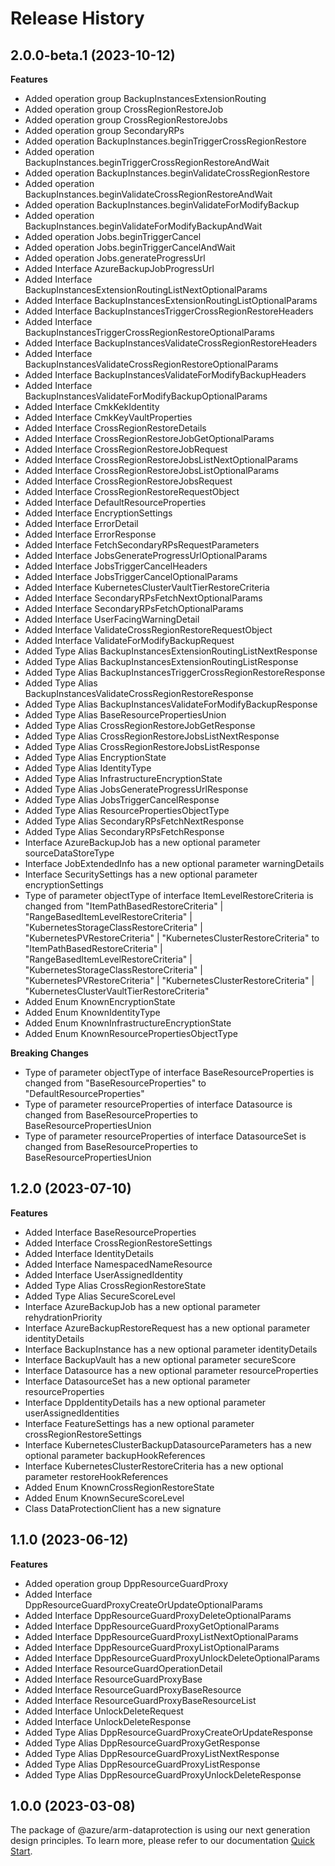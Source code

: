 # Release History
    
## 2.0.0-beta.1 (2023-10-12)
    
**Features**

  - Added operation group BackupInstancesExtensionRouting
  - Added operation group CrossRegionRestoreJob
  - Added operation group CrossRegionRestoreJobs
  - Added operation group SecondaryRPs
  - Added operation BackupInstances.beginTriggerCrossRegionRestore
  - Added operation BackupInstances.beginTriggerCrossRegionRestoreAndWait
  - Added operation BackupInstances.beginValidateCrossRegionRestore
  - Added operation BackupInstances.beginValidateCrossRegionRestoreAndWait
  - Added operation BackupInstances.beginValidateForModifyBackup
  - Added operation BackupInstances.beginValidateForModifyBackupAndWait
  - Added operation Jobs.beginTriggerCancel
  - Added operation Jobs.beginTriggerCancelAndWait
  - Added operation Jobs.generateProgressUrl
  - Added Interface AzureBackupJobProgressUrl
  - Added Interface BackupInstancesExtensionRoutingListNextOptionalParams
  - Added Interface BackupInstancesExtensionRoutingListOptionalParams
  - Added Interface BackupInstancesTriggerCrossRegionRestoreHeaders
  - Added Interface BackupInstancesTriggerCrossRegionRestoreOptionalParams
  - Added Interface BackupInstancesValidateCrossRegionRestoreHeaders
  - Added Interface BackupInstancesValidateCrossRegionRestoreOptionalParams
  - Added Interface BackupInstancesValidateForModifyBackupHeaders
  - Added Interface BackupInstancesValidateForModifyBackupOptionalParams
  - Added Interface CmkKekIdentity
  - Added Interface CmkKeyVaultProperties
  - Added Interface CrossRegionRestoreDetails
  - Added Interface CrossRegionRestoreJobGetOptionalParams
  - Added Interface CrossRegionRestoreJobRequest
  - Added Interface CrossRegionRestoreJobsListNextOptionalParams
  - Added Interface CrossRegionRestoreJobsListOptionalParams
  - Added Interface CrossRegionRestoreJobsRequest
  - Added Interface CrossRegionRestoreRequestObject
  - Added Interface DefaultResourceProperties
  - Added Interface EncryptionSettings
  - Added Interface ErrorDetail
  - Added Interface ErrorResponse
  - Added Interface FetchSecondaryRPsRequestParameters
  - Added Interface JobsGenerateProgressUrlOptionalParams
  - Added Interface JobsTriggerCancelHeaders
  - Added Interface JobsTriggerCancelOptionalParams
  - Added Interface KubernetesClusterVaultTierRestoreCriteria
  - Added Interface SecondaryRPsFetchNextOptionalParams
  - Added Interface SecondaryRPsFetchOptionalParams
  - Added Interface UserFacingWarningDetail
  - Added Interface ValidateCrossRegionRestoreRequestObject
  - Added Interface ValidateForModifyBackupRequest
  - Added Type Alias BackupInstancesExtensionRoutingListNextResponse
  - Added Type Alias BackupInstancesExtensionRoutingListResponse
  - Added Type Alias BackupInstancesTriggerCrossRegionRestoreResponse
  - Added Type Alias BackupInstancesValidateCrossRegionRestoreResponse
  - Added Type Alias BackupInstancesValidateForModifyBackupResponse
  - Added Type Alias BaseResourcePropertiesUnion
  - Added Type Alias CrossRegionRestoreJobGetResponse
  - Added Type Alias CrossRegionRestoreJobsListNextResponse
  - Added Type Alias CrossRegionRestoreJobsListResponse
  - Added Type Alias EncryptionState
  - Added Type Alias IdentityType
  - Added Type Alias InfrastructureEncryptionState
  - Added Type Alias JobsGenerateProgressUrlResponse
  - Added Type Alias JobsTriggerCancelResponse
  - Added Type Alias ResourcePropertiesObjectType
  - Added Type Alias SecondaryRPsFetchNextResponse
  - Added Type Alias SecondaryRPsFetchResponse
  - Interface AzureBackupJob has a new optional parameter sourceDataStoreType
  - Interface JobExtendedInfo has a new optional parameter warningDetails
  - Interface SecuritySettings has a new optional parameter encryptionSettings
  - Type of parameter objectType of interface ItemLevelRestoreCriteria is changed from "ItemPathBasedRestoreCriteria" | "RangeBasedItemLevelRestoreCriteria" | "KubernetesStorageClassRestoreCriteria" | "KubernetesPVRestoreCriteria" | "KubernetesClusterRestoreCriteria" to "ItemPathBasedRestoreCriteria" | "RangeBasedItemLevelRestoreCriteria" | "KubernetesStorageClassRestoreCriteria" | "KubernetesPVRestoreCriteria" | "KubernetesClusterRestoreCriteria" | "KubernetesClusterVaultTierRestoreCriteria"
  - Added Enum KnownEncryptionState
  - Added Enum KnownIdentityType
  - Added Enum KnownInfrastructureEncryptionState
  - Added Enum KnownResourcePropertiesObjectType

**Breaking Changes**

  - Type of parameter objectType of interface BaseResourceProperties is changed from "BaseResourceProperties" to "DefaultResourceProperties"
  - Type of parameter resourceProperties of interface Datasource is changed from BaseResourceProperties to BaseResourcePropertiesUnion
  - Type of parameter resourceProperties of interface DatasourceSet is changed from BaseResourceProperties to BaseResourcePropertiesUnion
    
    
## 1.2.0 (2023-07-10)
    
**Features**

  - Added Interface BaseResourceProperties
  - Added Interface CrossRegionRestoreSettings
  - Added Interface IdentityDetails
  - Added Interface NamespacedNameResource
  - Added Interface UserAssignedIdentity
  - Added Type Alias CrossRegionRestoreState
  - Added Type Alias SecureScoreLevel
  - Interface AzureBackupJob has a new optional parameter rehydrationPriority
  - Interface AzureBackupRestoreRequest has a new optional parameter identityDetails
  - Interface BackupInstance has a new optional parameter identityDetails
  - Interface BackupVault has a new optional parameter secureScore
  - Interface Datasource has a new optional parameter resourceProperties
  - Interface DatasourceSet has a new optional parameter resourceProperties
  - Interface DppIdentityDetails has a new optional parameter userAssignedIdentities
  - Interface FeatureSettings has a new optional parameter crossRegionRestoreSettings
  - Interface KubernetesClusterBackupDatasourceParameters has a new optional parameter backupHookReferences
  - Interface KubernetesClusterRestoreCriteria has a new optional parameter restoreHookReferences
  - Added Enum KnownCrossRegionRestoreState
  - Added Enum KnownSecureScoreLevel
  - Class DataProtectionClient has a new signature
    
    
## 1.1.0 (2023-06-12)
    
**Features**

  - Added operation group DppResourceGuardProxy
  - Added Interface DppResourceGuardProxyCreateOrUpdateOptionalParams
  - Added Interface DppResourceGuardProxyDeleteOptionalParams
  - Added Interface DppResourceGuardProxyGetOptionalParams
  - Added Interface DppResourceGuardProxyListNextOptionalParams
  - Added Interface DppResourceGuardProxyListOptionalParams
  - Added Interface DppResourceGuardProxyUnlockDeleteOptionalParams
  - Added Interface ResourceGuardOperationDetail
  - Added Interface ResourceGuardProxyBase
  - Added Interface ResourceGuardProxyBaseResource
  - Added Interface ResourceGuardProxyBaseResourceList
  - Added Interface UnlockDeleteRequest
  - Added Interface UnlockDeleteResponse
  - Added Type Alias DppResourceGuardProxyCreateOrUpdateResponse
  - Added Type Alias DppResourceGuardProxyGetResponse
  - Added Type Alias DppResourceGuardProxyListNextResponse
  - Added Type Alias DppResourceGuardProxyListResponse
  - Added Type Alias DppResourceGuardProxyUnlockDeleteResponse
    
    
## 1.0.0 (2023-03-08)

The package of @azure/arm-dataprotection is using our next generation design principles. To learn more, please refer to our documentation [Quick Start](https://aka.ms/js-track2-quickstart).
